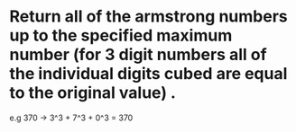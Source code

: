 # Return all of the armstrong numbers up to the specified maximum number (for 3 digit numbers all of the individual digits cubed are equal to the original value) .
e.g 370 -> 3^3 + 7^3 + 0^3 = 370